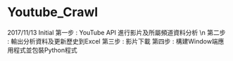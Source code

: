 # Youtube_Crawl
2017/11/13 Initial
第一步 : YouTube API 進行影片及所屬頻道資料分析 \n
第二步 : 輸出分析資料及更新歷史到Excel
第三步 : 影片下載
第四步 : 構建Window端應用程式並包裝Python程式
